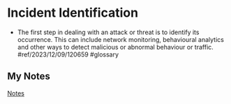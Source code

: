 # Incident Identification
- The first step in dealing with an attack or threat is to identify its occurrence. This can include network monitoring, behavioural analytics and other ways to detect malicious or abnormal behaviour or traffic. #ref/2023/12/09/120659 #glossary
## My Notes
[Notes](mynotes/incident-identification-notes.md)
